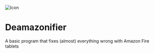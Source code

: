 ![Icon](Deamazonifier_Icn.png)
# Deamazonifier
A basic program that fixes (almost) everything wrong with Amazon Fire tablets
